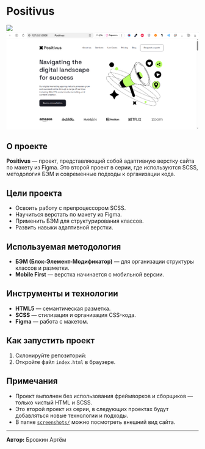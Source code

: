 # Positivus
<img src="https://skillicons.dev/icons?i=html,scss,figma" />

<img src="https://github.com/BrovkinArtem/Positivus/blob/main/screenshots/Positivus1.png" />

## О проекте
**Positivus** — проект, представляющий собой адаптивную верстку сайта по макету из Figma. Это второй проект в серии, где используются SCSS, методология БЭМ и современные подходы к организации кода.

## Цели проекта

- Освоить работу с препроцессором SCSS.
- Научиться верстать по макету из Figma.
- Применить БЭМ для структурирования классов.
- Развить навыки адаптивной верстки.

## Используемая методология

- **БЭМ (Блок-Элемент-Модификатор)** — для организации структуры классов и разметки.
- **Mobile First** — верстка начинается с мобильной версии.

## Инструменты и технологии
- **HTML5** — семантическая разметка.
- **SCSS** — стилизация и организация CSS-кода.
- **Figma** — работа с макетом.

## Как запустить проект

1. Склонируйте репозиторий:
2. Откройте файл `index.html` в браузере.

## Примечания

- Проект выполнен без использования фреймворков и сборщиков — только чистый HTML и SCSS.
- Это второй проект из серии, в следующих проектах будут добавляться новые технологии и подходы.
- В папке [`screenshots/`](./screenshots/) можно посмотреть внешний вид сайта.

---

**Автор:** Бровкин Артём
